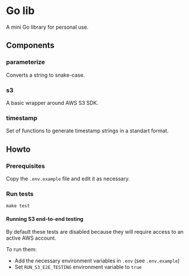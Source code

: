 # Go lib

A mini Go library for personal use.

## Components

### parameterize

Converts a string to snake-case.

### s3

A basic wrapper around AWS S3 SDK.

### timestamp

Set of functions to generate timestamp strings in a standart format.

## Howto

### Prerequisites

Copy the `.env.example` file and edit it as necessary.

### Run tests

```
make test
```

#### Running S3 end-to-end testing

By default these tests are disabled because they will require access to an active AWS account.

To run them:

- Add the necessary environment variables in `.env` (see `.env.example`)
- Set `RUN_S3_E2E_TESTING` environment variable to `true`
